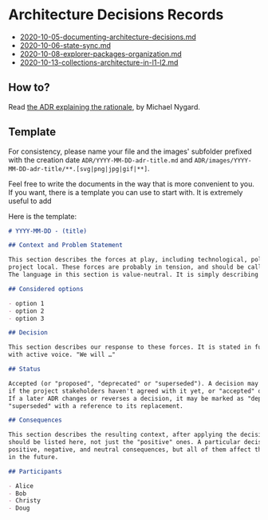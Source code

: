 # Architecture Decisions Records

- [2020-10-05-documenting-architecture-decisions.md](ADR/2020-10-05-documenting-architecture-decisions.md)
- [2020-10-06-state-sync.md](ADR/2020-10-06-state-sync.md)
- [2020-10-08-explorer-packages-organization.md](ADR/2020-10-08-explorer-packages-organization.md)
- [2020-10-13-collections-architecture-in-l1-l2.md](ADR/2020-10-13-collections-architecture-in-l1-l2.md)

## How to?

Read [the ADR explaining the rationale](ADR/2020-10-05-documenting-architecture-decisions.md), by Michael Nygard.

## Template

For consistency, please name your file and the images' subfolder prefixed with the creation date `ADR/YYYY-MM-DD-adr-title.md` and `ADR/images/YYYY-MM-DD-adr-title/**.[svg|png|jpg|gif|**]`.

Feel free to write the documents in the way that is more convenient to you.
If you want, there is a template you can use to start with. It is extremely useful to add

Here is the template:

```markdown
# YYYY-MM-DD - (title)

## Context and Problem Statement

This section describes the forces at play, including technological, political, social, and
project local. These forces are probably in tension, and should be called out as such.
The language in this section is value-neutral. It is simply describing facts.

## Considered options

- option 1
- option 2
- option 3

## Decision

This section describes our response to these forces. It is stated in full sentences,
with active voice. "We will …"

## Status

Accepted (or "proposed", "deprecated" or "superseded"). A decision may be "proposed"
if the project stakeholders haven't agreed with it yet, or "accepted" once it is agreed.
If a later ADR changes or reverses a decision, it may be marked as "deprecated" or
"superseded" with a reference to its replacement.

## Consequences

This section describes the resulting context, after applying the decision. All consequences
should be listed here, not just the "positive" ones. A particular decision may have
positive, negative, and neutral consequences, but all of them affect the team and project
in the future.

## Participants

- Alice
- Bob
- Christy
- Doug
```
